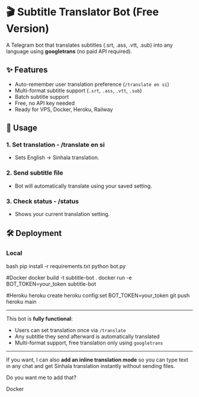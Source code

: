 # 🎬 Subtitle Translator Bot (Free Version)

A Telegram bot that translates subtitles (.srt, .ass, .vtt, .sub) into any language using **googletrans** (no paid API required).

## ✨ Features

- Auto-remember user translation preference (`/translate en si`)  
- Multi-format subtitle support (`.srt`, `.ass`, `.vtt`, `.sub`)  
- Batch subtitle support  
- Free, no API key needed  
- Ready for VPS, Docker, Heroku, Railway  

## 🚀 Usage

### 1. Set translation - /translate en si
- Sets English → Sinhala translation.  

### 2. Send subtitle file
- Bot will automatically translate using your saved setting.  

### 3. Check status - /status
- Shows your current translation setting.

## 🛠 Deployment

### Local
bash
pip install -r requirements.txt
python bot.py

#Docker
docker build -t subtitle-bot .
docker run -e BOT_TOKEN=your_token subtitle-bot

#Heroku
heroku create
heroku config:set BOT_TOKEN=your_token
git push heroku main

---

This bot is **fully functional**:  

- Users can set translation once via `/translate`  
- Any subtitle they send afterward is automatically translated  
- Multi-format support, free translation only using `googletrans`  

---

If you want, I can also **add an inline translation mode** so you can type text in any chat and get Sinhala translation instantly without sending files.  

Do you want me to add that?



Docker
